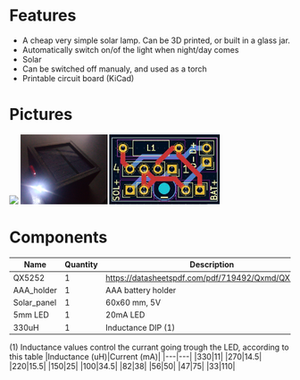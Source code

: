 # Features
* A cheap very simple solar lamp. Can be 3D printed, or built in a glass jar.
* Automatically switch on/of the light when night/day comes
* Solar
* Can be switched off manualy, and used as a torch
* Printable circuit board (KiCad)

# Pictures
<img src="https://raw.githubusercontent.com/pierreblavy2/elec-solar_lamp/main/images/photo-day.jpg" height="125px"> <img src="https://raw.githubusercontent.com/pierreblavy2/elec-solar_lamp/main/images/photo-night.jpg" height="125px"> <img src="https://raw.githubusercontent.com/pierreblavy2/elec-solar_lamp/main/images/screen-pcb.jpg" height="125px">

# Components

|Name|Quantity|Description|
|---|---|---|
|QX5252|1|https://datasheetspdf.com/pdf/719492/Qxmd/QX5252/1|
|AAA_holder|1|AAA battery holder|
|Solar_panel|1|60x60 mm, 5V|
|5mm LED|1|20mA LED|
|330uH|1|Inductance DIP (1)|

(1) Inductance values control the currant going trough the LED, according to this table
|Inductance (uH)|Current (mA)|
|---|---|
|330|11|
|270|14.5|
|220|15.5|
|150|25|
|100|34.5|
|82|38|
|56|50|
|47|75|
|33|110|



